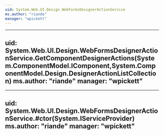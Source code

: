 ```yaml
---
uid: System.Web.UI.Design.WebFormsDesignerActionService
ms.author: "riande"
manager: "wpickett"
---
```


---
uid: System.Web.UI.Design.WebFormsDesignerActionService.GetComponentDesignerActions(System.ComponentModel.IComponent,System.ComponentModel.Design.DesignerActionListCollection)
ms.author: "riande"
manager: "wpickett"
---

---
uid: System.Web.UI.Design.WebFormsDesignerActionService.#ctor(System.IServiceProvider)
ms.author: "riande"
manager: "wpickett"
---
